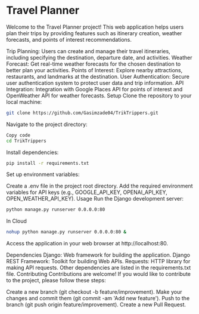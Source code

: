 # Travel Planner
Welcome to the Travel Planner project! This web application helps users plan their trips by providing features such as itinerary creation, weather forecasts, and points of interest recommendations.


Trip Planning: Users can create and manage their travel itineraries, including specifying the destination, departure date, and activities.
Weather Forecast: Get real-time weather forecasts for the chosen destination to better plan your activities.
Points of Interest: Explore nearby attractions, restaurants, and landmarks at the destination.
User Authentication: Secure user authentication system to protect user data and trip information.
API Integration: Integration with Google Places API for points of interest and OpenWeather API for weather forecasts.
Setup
Clone the repository to your local machine:


```bash
git clone https://github.com/Gasimzade04/TrikTrippers.git
```
Navigate to the project directory:

```bash
Copy code
cd TrikTrippers
```
Install dependencies:

```bash
pip install -r requirements.txt
```
Set up environment variables:

Create a .env file in the project root directory.
Add the required environment variables for API keys (e.g., GOOGLE_API_KEY, OPENAI_API_KEY, OPEN_WEATHER_API_KEY).
Usage
Run the Django development server:

```bash
python manage.py runserver 0.0.0.0:80 
```

In Cloud
```bash
nohup python manage.py runserver 0.0.0.0:80 &
```
Access the application in your web browser at http://localhost:80.

Dependencies
Django: Web framework for building the application.
Django REST Framework: Toolkit for building Web APIs.
Requests: HTTP library for making API requests.
Other dependencies are listed in the requirements.txt file.
Contributing
Contributions are welcome! If you would like to contribute to the project, please follow these steps:

Create a new branch (git checkout -b feature/improvement).
Make your changes and commit them (git commit -am 'Add new feature').
Push to the branch (git push origin feature/improvement).
Create a new Pull Request.
